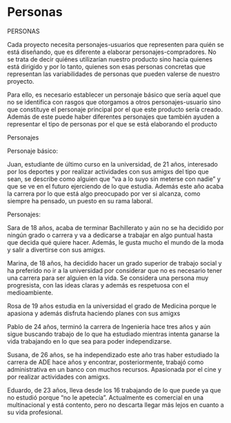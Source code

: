 # Personas

PERSONAS


Cada proyecto necesita personajes-usuarios que representen para quién se está diseñando, que es diferente a elaborar personajes-compradores. No se trata de decir quiénes utilizarían nuestro producto sino hacia quienes está dirigido y por lo tanto, quienes son esas personas concretas que representan las variabilidades de personas que pueden valerse de nuestro proyecto.

Para ello, es necesario establecer un personaje básico que sería aquel que no se identifica con rasgos que otorgamos a otros personajes-usuario sino que constituye el personaje principal por el que este producto sería creado. Además de este puede haber diferentes personajes que también ayuden a representar el tipo de personas por el que se está elaborando el producto

Personajes

Personaje básico: 

Juan, estudiante de último curso en la universidad, de 21 años, interesado por los deportes y por realizar actividades con sus amigxs del tipo que sean, se describe como alguien que “va a lo suyo sin meterse con nadie” y que se ve en el futuro ejerciendo de lo que estudia. Además este año acaba la carrera por lo que está algo preocupado por ver si alcanza, como siempre ha pensado, un puesto en su rama laboral.

Personajes:

Sara de 18 años, acaba de terminar Bachillerato y aún no se ha decidido por ningún grado o carrera y va a dedicarse a trabajar en algo puntual hasta que decida qué quiere hacer. Además, le gusta mucho el mundo de la moda y salir a divertirse con sus amigxs.

Marina, de 18 años, ha decidido hacer un grado superior de trabajo social y ha preferido no ir a la universidad por considerar que no es necesario tener una carrera para ser alguien en la vida. Se considera una persona muy progresista, con las ideas  claras y además es respetuosa con el medioambiente.

Rosa de 19 años estudia en la universidad el grado de Medicina porque le apasiona y además disfruta haciendo planes con sus amigxs

Pablo de 24 años, terminó la carrera de Ingeniería hace tres años y aún sigue buscando trabajo de lo que ha estudiado mientras intenta ganarse la vida trabajando en lo que sea para poder independizarse.

Susana, de 26 años, se ha independizado este año tras haber estudiado la carrera de ADE  hace años y encontrar, posteriormente, trabajó como administrativa en un banco con muchos recursos. Apasionada por el cine y por realizar actividades con amigxs.

Eduardo, de 23 años, lleva desde los 16 trabajando de lo que puede ya que no estudió porque “no le apetecía”. Actualmente es comercial en una multinacional y está contento, pero no descarta llegar más lejos en cuanto a su vida profesional. 
